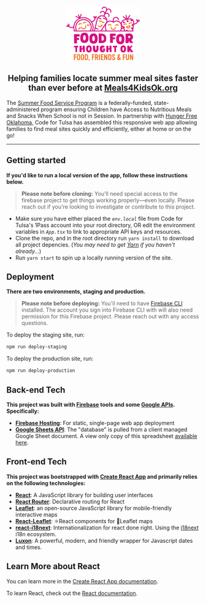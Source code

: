 <p align="center">
  <img width="192" height="142" src='./src/img/food-for-thought-logo.png?raw=true' alt="Food for Thought OK">
</p>

<h2 align="center"><b>
Helping families locate summer meal sites faster than ever before at <a href="https://meals4kidsok.org">Meals4KidsOk.org</a></b>
</h2>

The [Summer Food Service Program](https://www.fns.usda.gov/sfsp/summer-food-service-program) is a federally-funded, state-administered program ensuring Children have Access to Nutritious Meals and Snacks When School is not in Session.  In partnership with [Hunger Free Oklahoma](https://hungerfreeok.org/), Code for Tulsa has assembled this responsive web app allowing families to find meal sites quickly and efficiently, either at home or on the go!

---

## Getting started
__If you'd like to run a local version of the app, follow these instructions below.__
> __Please note before cloning:__  You'll need special access to the firebase project to get things working properly—even locally.  Please reach out if you're looking to investigate or contribute to this project.

* Make sure you have either placed the _`env.local`_ file from Code for Tulsa's 1Pass account into your root directory, OR edit the environment variables in _`App.tsx`_ to link to appropriate API keys and resources.
* Clone the repo, and in the root directory run `yarn install` to download all project depencies. (_You may need to get [Yarn](https://yarnpkg.com/en/) if you haven't already..._)
* Run `yarn start` to spin up a locally running version of the site.


## Deployment
__There are two environments, staging and production.__
> __Please note before deploying:__  You'll need to have [Firebase CLI](https://firebase.google.com/docs/cli) installed.  The account you sign into Firebase CLI with will also need permission for this Firebase project.  Please reach out with any access questions.

To deploy the staging site, run:
```BASH
npm run deploy-staging
```

To deploy the production site, run:
```BASH
npm run deploy-production
```


## Back-end Tech
__This project was built with [Firebase](https://firebase.google.com/) tools and some [Google APIs](https://developers.google.com/apis-explorer/).  Specifically:__
* __[Firebase Hosting](https://firebase.google.com/products/hosting)__: For static, single-page web app deployment
* __[Google Sheets API](https://developers.google.com/sheets/api/)__: The "database" is pulled from a client managed Google Sheet document.  A view only copy of this spreadsheet [available here](https://docs.google.com/spreadsheets/d/1eZNA8Qsxc9xZQu4NQBBo2FHqB5rDiIBj4R15AeDZiw4/edit?usp=sharing).


## Front-end Tech
__This project was bootstrapped with [Create React App](https://github.com/facebook/create-react-app) and primarily relies on the following technologies:__

* __[React](https://reactjs.org/)__: A JavaScript library for building user interfaces
* __[React Router](https://reacttraining.com/react-router/)__: Declarative routing for React
* __[Leaflet](https://leafletjs.com/)__: an open-source JavaScript library
for mobile-friendly interactive maps
* __[React-Leaflet](https://react-leaflet.js.org/)__: ⚛️React components for 🍃Leaflet maps
* __[react-i18next](https://react.i18next.com/)__: Internationalization for react done right. Using the [i18next](https://www.i18next.com/) i18n ecosystem.
* __[Luxon](https://moment.github.io/luxon/)__: A powerful, modern, and friendly wrapper for Javascript dates and times.


## Learn More about React
You can learn more in the [Create React App documentation](https://facebook.github.io/create-react-app/docs/getting-started).

To learn React, check out the [React documentation](https://reactjs.org/).
